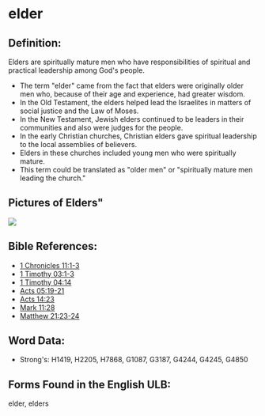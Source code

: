 # elder

## Definition:

Elders are spiritually mature men who have responsibilities of spiritual and practical leadership among God's people.

* The term "elder" came from the fact that elders were originally older men who, because of their age and experience, had greater wisdom.
* In the Old Testament, the elders helped lead the Israelites in matters of social justice and the Law of Moses.
* In the New Testament, Jewish elders continued to be leaders in their communities and also were judges for the people.
* In the early Christian churches, Christian elders gave spiritual leadership to the local assemblies of believers.
* Elders in these churches included young men who were spiritually mature.
* This term could be translated as "older men" or "spiritually mature men leading the church."

## Pictures of Elders"

<a href="https://content.bibletranslationtools.org/WycliffeAssociates/en_tw/raw/branch/master/PNGs/e/Elders.png"><img src="https://content.bibletranslationtools.org/WycliffeAssociates/en_tw/raw/branch/master/PNGs/e/Elders.png" ></a>

## Bible References:

* [1 Chronicles 11:1-3](rc://en/tn/help/1ch/11/01)
* [1 Timothy 03:1-3](rc://en/tn/help/1ti/03/01)
* [1 Timothy 04:14](rc://en/tn/help/1ti/04/14)
* [Acts 05:19-21](rc://en/tn/help/act/05/19)
* [Acts 14:23](rc://en/tn/help/act/14/23)
* [Mark 11:28](rc://en/tn/help/mrk/11/28)
* [Matthew 21:23-24](rc://en/tn/help/mat/21/23)

## Word Data:

* Strong's: H1419, H2205, H7868, G1087, G3187, G4244, G4245, G4850

## Forms Found in the English ULB:

elder, elders

